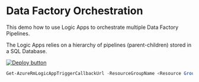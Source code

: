 # Data Factory Orchestration

This demo how to use Logic Apps to orchestrate multiple Data Factory Pipelines.

The Logic Apps relies on a hierarchy of pipelines (parent-children) stored in a SQL Database.

[![Deploy button](http://azuredeploy.net/deploybutton.png)](https://portal.azure.com/#create/Microsoft.Template/uri/https:%2F%2Fraw.githubusercontent.com%2Fvplauzon%2Flogic-apps%2Fmaster%2Fdata-factory-orchestration%2FDeployment%2Fdeploy.json)

```PowerShell
Get-AzureRmLogicAppTriggerCallbackUrl -ResourceGroupName <Resource Group Name> -Name pipeline -TriggerName manual
```